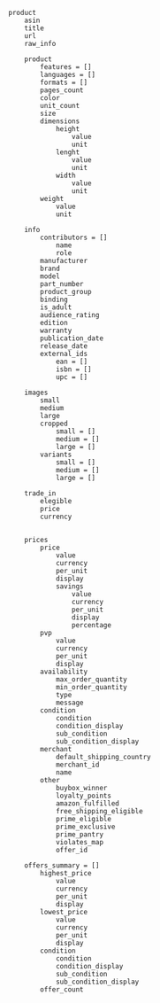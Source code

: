     product
        asin
        title
        url
        raw_info

        product
            features = []
            languages = []
            formats = []
            pages_count
            color
            unit_count
            size
            dimensions
                height
                    value
                    unit
                lenght
                    value
                    unit
                width
                    value
                    unit
            weight
                value
                unit

        info
            contributors = []
                name
                role
            manufacturer
            brand
            model
            part_number
            product_group
            binding
            is_adult
            audience_rating
            edition
            warranty
            publication_date
            release_date
            external_ids
                ean = []
                isbn = []
                upc = []

        images
            small
            medium
            large
            cropped
                small = []
                medium = []
                large = []
            variants
                small = []
                medium = []
                large = []

        trade_in
            elegible
            price
            currency


        prices
            price
                value
                currency
                per_unit
                display
                savings
                    value
                    currency
                    per_unit
                    display
                    percentage
            pvp
                value
                currency
                per_unit
                display
            availability
                max_order_quantity
                min_order_quantity
                type
                message
            condition
                condition
                condition_display
                sub_condition
                sub_condition_display
            merchant
                default_shipping_country
                merchant_id
                name
            other
                buybox_winner
                loyalty_points
                amazon_fulfilled
                free_shipping_eligible
                prime_eligible
                prime_exclusive
                prime_pantry
                violates_map
                offer_id

        offers_summary = []
            highest_price
                value
                currency
                per_unit
                display
            lowest_price
                value
                currency
                per_unit
                display
            condition
                condition
                condition_display
                sub_condition
                sub_condition_display
            offer_count